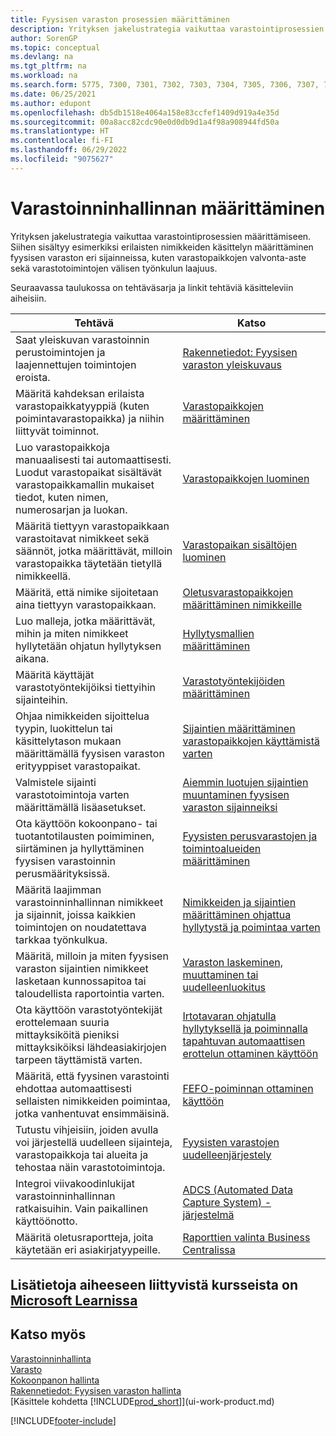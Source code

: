 ```yaml
---
title: Fyysisen varaston prosessien määrittäminen
description: Yrityksen jakelustrategia vaikuttaa varastointiprosessien määrittämiseen, esimerkiksi fyysisen varaston sijainteihin.
author: SorenGP
ms.topic: conceptual
ms.devlang: na
ms.tgt_pltfrm: na
ms.workload: na
ms.search.form: 5775, 7300, 7301, 7302, 7303, 7304, 7305, 7306, 7307, 7308, 7325, 7344, 7346, 7347, 7353, 7366
ms.date: 06/25/2021
ms.author: edupont
ms.openlocfilehash: db5db1518e4064a158e83ccfef1409d919a4e35d
ms.sourcegitcommit: 00a8acc82cdc90e0d0db9d1a4f98a908944fd50a
ms.translationtype: HT
ms.contentlocale: fi-FI
ms.lasthandoff: 06/29/2022
ms.locfileid: "9075627"
---
```

# <a name="setting-up-warehouse-management"></a>Varastoinninhallinnan määrittäminen

Yrityksen jakelustrategia vaikuttaa varastointiprosessien määrittämiseen. Siihen sisältyy esimerkiksi erilaisten nimikkeiden käsittelyn määrittäminen fyysisen varaston eri sijainneissa, kuten varastopaikkojen valvonta-aste sekä varastotoimintojen välisen työnkulun laajuus.  

Seuraavassa taulukossa on tehtäväsarja ja linkit tehtäviä käsitteleviin aiheisiin.  

|**Tehtävä**|**Katso**|  
|------------|-------------|  
|Saat yleiskuvan varastoinnin perustoimintojen ja laajennettujen toimintojen eroista.|[Rakennetiedot: Fyysisen varaston yleiskuvaus](design-details-warehouse-overview.md)|  
|Määritä kahdeksan erilaista varastopaikkatyyppiä (kuten poimintavarastopaikka) ja niihin liittyvät toiminnot.|[Varastopaikkojen määrittäminen](warehouse-how-to-set-up-bin-types.md)|  
|Luo varastopaikkoja manuaalisesti tai automaattisesti. Luodut varastopaikat sisältävät varastopaikkamallin mukaiset tiedot, kuten nimen, numerosarjan ja luokan.|[Varastopaikkojen luominen](warehouse-how-to-create-individual-bins.md)|  
|Määritä tiettyyn varastopaikkaan varastoitavat nimikkeet sekä säännöt, jotka määrittävät, milloin varastopaikka täytetään tietyllä nimikkeellä.|[Varastopaikan sisältöjen luominen](warehouse-how-to-set-up-bin-contents.md)|  
|Määritä, että nimike sijoitetaan aina tiettyyn varastopaikkaan.|[Oletusvarastopaikkojen määrittäminen nimikkeille](warehouse-how-to-assign-default-bins-to-items.md)|
|Luo malleja, jotka määrittävät, mihin ja miten nimikkeet hyllytetään ohjatun hyllytyksen aikana.|[Hyllytysmallien määrittäminen](warehouse-how-to-set-up-put-away-templates.md)|
|Määritä käyttäjät varastotyöntekijöiksi tiettyihin sijainteihin.|[Varastotyöntekijöiden määrittäminen](warehouse-how-to-set-up-warehouse-employees.md)|
|Ohjaa nimikkeiden sijoittelua tyypin, luokittelun tai käsittelytason mukaan määrittämällä fyysisen varaston erityyppiset varastopaikat.|[Sijaintien määrittäminen varastopaikkojen käyttämistä varten](warehouse-how-to-set-up-locations-to-use-bins.md)|
|Valmistele sijainti varastotoimintoja varten määrittämällä lisäasetukset.|[Aiemmin luotujen sijaintien muuntaminen fyysisen varaston sijainneiksi](warehouse-how-to-convert-existing-locations-to-warehouse-locations.md)|
|Ota käyttöön kokoonpano- tai tuotantotilausten poimiminen, siirtäminen ja hyllyttäminen fyysisen varastoinnin perusmäärityksissä.|[Fyysisten perusvarastojen ja toimintoalueiden määrittäminen](warehouse-how-to-set-up-basic-warehouses-with-operations-areas.md)|  
|Määritä laajimman varastoinninhallinnan nimikkeet ja sijainnit, joissa kaikkien toimintojen on noudatettava tarkkaa työnkulkua.|[Nimikkeiden ja sijaintien määrittäminen ohjattua hyllytystä ja poimintaa varten](warehouse-how-to-set-up-items-for-directed-put-away-and-pick.md)|  
|Määritä, milloin ja miten fyysisen varaston sijaintien nimikkeet lasketaan kunnossapitoa tai taloudellista raportointia varten.|[Varaston laskeminen, muuttaminen tai uudelleenluokitus](inventory-how-count-adjust-reclassify.md)|
|Ota käyttöön varastotyöntekijät erottelemaan suuria mittayksiköitä pieniksi mittayksiköiksi lähdeasiakirjojen tarpeen täyttämistä varten.|[Irtotavaran ohjatulla hyllytyksellä ja poiminnalla tapahtuvan automaattisen erottelun ottaminen käyttöön](warehouse-enable-automatic-breaking-bulk-with-directed-put-away-and-pick.md)|  
|Määritä, että fyysinen varastointi ehdottaa automaattisesti sellaisten nimikkeiden poimintaa, jotka vanhentuvat ensimmäisinä.|[FEFO-poiminnan ottaminen käyttöön](warehouse-picking-by-fefo.md)|
|Tutustu vihjeisiin, joiden avulla voi järjestellä uudelleen sijainteja, varastopaikkoja tai alueita ja tehostaa näin varastotoimintoja.|[Fyysisten varastojen uudelleenjärjestely](warehouse-how-to-restructure-warehouses.md)|
|Integroi viivakoodinlukijat varastoinninhallinnan ratkaisuihin. Vain paikallinen käyttöönotto.|[ADCS (Automated Data Capture System) -järjestelmä](warehouse-use-automated-data-capture-systems-adcs.md)|
|Määritä oletusraportteja, joita käytetään eri asiakirjatyypeille.|[Raporttien valinta Business Centralissa](across-report-selections.md)|

## <a name="see-related-training-at-microsoft-learn"></a>Lisätietoja aiheeseen liittyvistä kursseista on [Microsoft Learnissa](/learn/paths/set-up-warehouse-management/)

## <a name="see-also"></a>Katso myös

[Varastoinninhallinta](warehouse-manage-warehouse.md)  
[Varasto](inventory-manage-inventory.md)  
[Kokoonpanon hallinta](assembly-assemble-items.md)  
[Rakennetiedot: Fyysisen varaston hallinta](design-details-warehouse-management.md)  
[Käsittele kohdetta [!INCLUDE[prod_short](includes/prod_short.md)]](ui-work-product.md)


[!INCLUDE[footer-include](includes/footer-banner.md)]